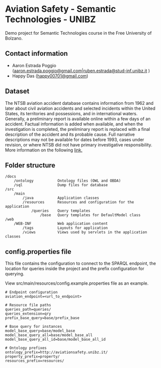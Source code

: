 Aviation Safety - Semantic Technologies - UNIBZ
=====
Demo project for Semantic Technologies course in the Free University of Bolzano.

Contact information
---
* Aaron Estrada Poggio ([aaron.estrada.poggio@gmail.com](mailto:aaron.estrada.poggio@gmail.com)|[ruben.estrada@stud-inf.unibz.it](mailto:ruben.estrada@stud-inf.unibz.it) )
* Happy Das ([happy00701@gmail.com](mailto:happy00701@gmail.com))

Dataset
---
The NTSB aviation accident database contains information from 1962 and later about civil aviation accidents and selected incidents within the United States, its territories and possessions, and in international waters. Generally, a preliminary report is available online within a few days of an accident. Factual information is added when available, and when the investigation is completed, the preliminary report is replaced with a final description of the accident and its probable cause. Full narrative descriptions may not be available for dates before 1993, cases under revision, or where NTSB did not have primary investigative responsibility. More information on the following [link.](https://www.ntsb.gov/_layouts/ntsb.aviation/index.aspx)

Folder structure
---
```
/docs
    /ontology           Ontology files (OWL and OBDA)
    /sql                Dump files for database
/src
    /main
        /java           Application classes
        /resources      Resources and configuration for the application
            /queries    Query templates
                /base   Query templates for DefaultModel class            
/web
    /WEB-INF            Web application content
        /tags           Layouts for application
        /views          Views used by servlets in the application classes
```


config.properties file
---
This file contains the configuration to connect to the SPARQL endpoint, the location for queries inside the project and the prefix configuration for querying. 

View src/main/resources/config.example.properties file as an example.

```
# Endpoint configuration
aviation_endpoint=<url_to_endpoint>

# Resource file paths
queries_path=queries/
queries_extension=qry
prefix_base_query=base/prefix_base

# Base query for instances
model_base_query=base/model_base
model_base_query_all=base/model_base_all
model_base_query_all_id=base/model_base_all_id

# Ontology prefixes
ontology_prefix=http://aviationsafety.unibz.it/
property_prefix=property/
resources_prefix=resources/
```
